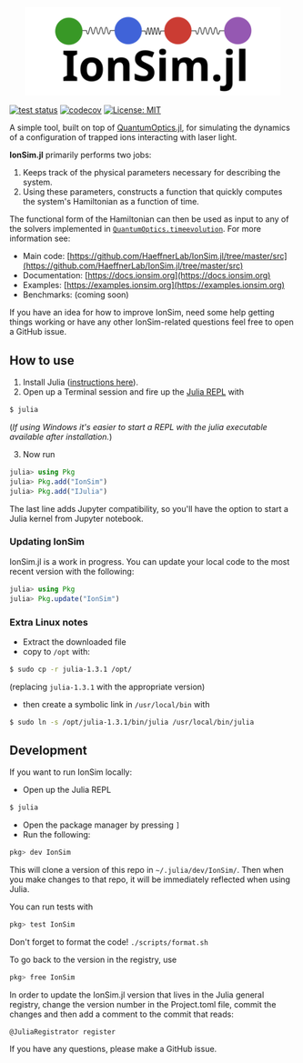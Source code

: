 <p align="center">
  <img src="https://github.com/HaeffnerLab/IonSim.jl/blob/media/logo3_SM.svg?raw=true", width="450px">
</p>

[![test status](https://github.com/HaeffnerLab/IonSim.jl/actions/workflows/test.yml/badge.svg)](https://github.com/HaeffnerLab/IonSim.jl/actions/workflows/test.yml)
[![codecov][codecov-badge]][codecov-url]
[![License: MIT][license-badge]][license-url]

A simple tool, built on top of [QuantumOptics.jl](https://qojulia.org/), for simulating the dynamics of a configuration of
trapped ions interacting with laser light.

**IonSim.jl** primarily performs two jobs:
1. Keeps track of the physical parameters necessary for describing the system.
2. Using these parameters, constructs a function that quickly computes the system's Hamiltonian as a function of time.

The functional form of the Hamiltonian can then be used as input to any of the solvers implemented in
[`QuantumOptics.timeevolution`](https://qojulia.org/documentation/timeevolution/timeevolution/). For more information see:

+ Main code: [https://github.com/HaeffnerLab/IonSim.jl/tree/master/src](https://github.com/HaeffnerLab/IonSim.jl/tree/master/src)
+ Documentation: [https://docs.ionsim.org](https://docs.ionsim.org)
+ Examples: [https://examples.ionsim.org](https://examples.ionsim.org)
+ Benchmarks: (coming soon)

If you have an idea for how to improve IonSim, need some help getting things working or have any other IonSim-related questions feel free to open a GitHub issue.

## How to use

1. Install Julia ([instructions here](https://julialang.org/downloads/)).
2. Open up a Terminal session and fire up the [Julia REPL](https://docs.julialang.org/en/v1/stdlib/REPL/#The-Julia-REPL-1) with
```bash
$ julia
```
(*If using Windows it's easier to start a REPL with the julia executable available after installation.*)

3. Now run
```julia
julia> using Pkg
julia> Pkg.add("IonSim")
julia> Pkg.add("IJulia")
```
The last line adds Jupyter compatibility, so you'll have the option to start a Julia kernel from Jupyter notebook.

### Updating IonSim

IonSim.jl is a work in progress. You can update your local code to the most recent version
with the following:

```julia
julia> using Pkg
julia> Pkg.update("IonSim")
```

### Extra Linux notes
* Extract the downloaded file
* copy to `/opt` with:

```bash
$ sudo cp -r julia-1.3.1 /opt/
```
(replacing `julia-1.3.1` with the appropriate version)
* then create a symbolic link in `/usr/local/bin` with
```bash
$ sudo ln -s /opt/julia-1.3.1/bin/julia /usr/local/bin/julia
```

## Development

If you want to run IonSim locally:
* Open up the Julia REPL
```bash
$ julia
```
* Open the package manager by pressing `]`
* Run the following:
```julia
pkg> dev IonSim
```
This will clone a version of this repo in `~/.julia/dev/IonSim/`. Then when you make changes to that repo, it will be immediately reflected when using Julia.

You can run tests with
```julia
pkg> test IonSim
```

Don't forget to format the code! `./scripts/format.sh`

To go back to the version in the registry, use
```julia
pkg> free IonSim
```

In order to update the IonSim.jl version that lives in the Julia general registry, change the version number in the Project.toml file, commit the changes and then add a comment to the commit that reads:
```
@JuliaRegistrator register
```

If you have any questions, please make a GitHub issue.

[license-url]: https://github.com/HaeffnerLab/IonSim.jl/blob/master/LICENSE.md
[license-badge]: https://img.shields.io/badge/License-MIT-green.svg

[codecov-url]: https://codecov.io/gh/HaeffnerLab/IonSim.jl
[codecov-badge]: https://codecov.io/gh/HaeffnerLab/IonSim.jl/branch/master/graph/badge.svg

[twitter-url]: https://twitter.com/Berkeley_ions
[twitter-badge]: https://img.shields.io/twitter/follow/Berkeley_ions.svg?style=social&label=@Berkeley_ions

[logo-url]: https://github.com/HaeffnerLab/IonSim.jl/blob/media/smallest_logo.png?raw=true

